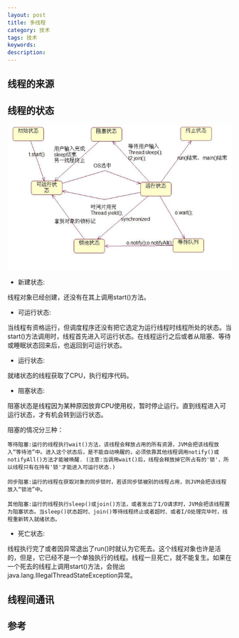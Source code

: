 ```yaml
---
layout: post
title: 多线程
category: 技术
tags: 技术
keywords: 
description:
---
```


## 线程的来源



## 线程的状态

![](/public/img/c/thread_1.png)


- 新建状态:

线程对象已经创建，还没有在其上调用start()方法。

- 可运行状态:

当线程有资格运行，但调度程序还没有把它选定为运行线程时线程所处的状态。当start()方法调用时，线程首先进入可运行状态。在线程运行之后或者从阻塞、等待或睡眠状态回来后，也返回到可运行状态。

- 运行状态:

就绪状态的线程获取了CPU，执行程序代码。

- 阻塞状态:

阻塞状态是线程因为某种原因放弃CPU使用权，暂时停止运行。直到线程进入可运行状态，才有机会转到运行状态。

阻塞的情况分三种：

    等待阻塞:运行的线程执行wait()方法，该线程会释放占用的所有资源，JVM会把该线程放入“等待池”中。进入这个状态后，是不能自动唤醒的，必须依靠其他线程调用notify()或notifyAll()方法才能被唤醒. (注意:当调用wait()后，线程会释放掉它所占有的'锁'，所以线程只有在持有'锁'才能进入可运行状态.)

    同步阻塞:运行的线程在获取对象的同步锁时，若该同步锁被别的线程占用，则JVM会把该线程放入“锁池”中。

    其他阻塞:运行的线程执行sleep()或join()方法，或者发出了I/O请求时，JVM会把该线程置为阻塞状态。当sleep()状态超时、join()等待线程终止或者超时、或者I/O处理完毕时，线程重新转入就绪状态。

- 死亡状态:

线程执行完了或者因异常退出了run()时就认为它死去。这个线程对象也许是活的，但是，它已经不是一个单独执行的线程。线程一旦死亡，就不能复生。如果在一个死去的线程上调用start()方法，会抛出java.lang.IllegalThreadStateException异常。



## 线程间通讯



## 参考
